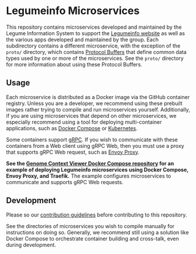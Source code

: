 # Legumeinfo Microservices
This repository contains microservices developed and maintained by the Legume Information System to support the [Legumeinfo website](https://legumeinfo.org/) as well as the various apps developed and maintained by the group.
Each subdirectory contains a different microservice, with the exception of the `proto/` directory, which contains [Protocol Buffers](https://developers.google.com/protocol-buffers) that define common data types used by one or more of the microservices.
See the `proto/` directory for more information about using these Protocol Buffers.

## Usage
Each microservice is distributed as a Docker image via the GitHub container registry.
Unless you are a developer, we recommend using these prebuilt images rather trying to compile and run microservices yourself.
Additionally, if you are using microservices that depend on other microservices, we especially recommend using a tool for deploying multi-container applications, such as [Docker Compose](https://docs.docker.com/compose/) or [Kubernetes](https://kubernetes.io/).

Some containers support [gRPC](https://grpc.io/).
If you wish to communicate with these containers from a Web client using gRPC Web, then you must use a proxy that supports gRPC Web request, such as [Envoy Proxy](https://www.envoyproxy.io/).

**See the [Genome Context Viewer Docker Compose repository](https://github.com/legumeinfo/gcv-docker-compose) for an example of deploying Legumeinfo microservices using Docker Compose, Envoy Proxy, and Traefik.**
The example configures microservices to communicate and supports gRPC Web requests.

## Development
Please so our [contribution guidelines](.github/CONTRIBUTING.md) before contributing to this repository.

See the directories of microservices you wish to compile manually for instructions on doing so.
Generally, we recommend still using a solution like Docker Compose to orchestrate container building and cross-talk, even during development.
